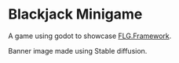 # Blackjack Minigame

A game using godot to showcase [FLG.Framework](https://github.com/FredL7/FLG.Framework).

Banner image made using Stable diffusion.
